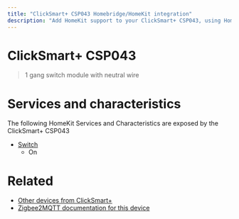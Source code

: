 ```yaml
---
title: "ClickSmart+ CSP043 Homebridge/HomeKit integration"
description: "Add HomeKit support to your ClickSmart+ CSP043, using Homebridge, Zigbee2MQTT and homebridge-z2m."
---
```

<!---
This file has been GENERATED using src/docgen/docgen.ts
DO NOT EDIT THIS FILE MANUALLY!
-->
# ClickSmart+ CSP043
> 1 gang switch module with neutral wire


# Services and characteristics
The following HomeKit Services and Characteristics are exposed by
the ClickSmart+ CSP043

* [Switch](../../switch.md)
  * On


# Related
* [Other devices from ClickSmart+](../index.md#clicksmart)
* [Zigbee2MQTT documentation for this device](https://www.zigbee2mqtt.io/devices/CSP043.html)